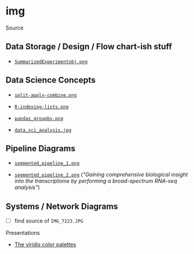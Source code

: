 # img

Source

## Data Storage / Design / Flow chart-ish stuff

* [`SummarizedExperimentobj.png`](https://www.bioconductor.org/help/course-materials/2019/CMCM/01-Workshop.html)

## Data Science Concepts

* [`split-apply-combine.png`](https://towardsdatascience.com/how-to-use-the-split-apply-combine-strategy-in-pandas-groupby-29e0eb44b62e)

* [`R-indexing-lists.png`](https://twitter.com/hadleywickham/status/643381054758363136?lang=en)

* [`pandas_groupby.png`](https://towardsdatascience.com/how-to-use-the-split-apply-combine-strategy-in-pandas-groupby-29e0eb44b62e)

* [`data_sci_analysis.jpg`](https://twitter.com/EpiEllie/status/1212767990531477504)

## Pipeline Diagrams

* [`segmented_pipeline_1.png`](https://www.bioconductor.org/help/course-materials/2019/CMCM/01-Workshop.html)

* [`segmented_pipeline_2.png`](https://www.nature.com/articles/s41467-017-00050-4) (_"Gaining comprehensive biological insight into the transcriptome by performing a broad-spectrum RNA-seq analysis"_)

## Systems / Network Diagrams

- [ ] find source of `IMG_7223.JPG`


Presentations

* [The viridis color palettes](https://cran.r-project.org/web/packages/viridis/vignettes/intro-to-viridis.html)